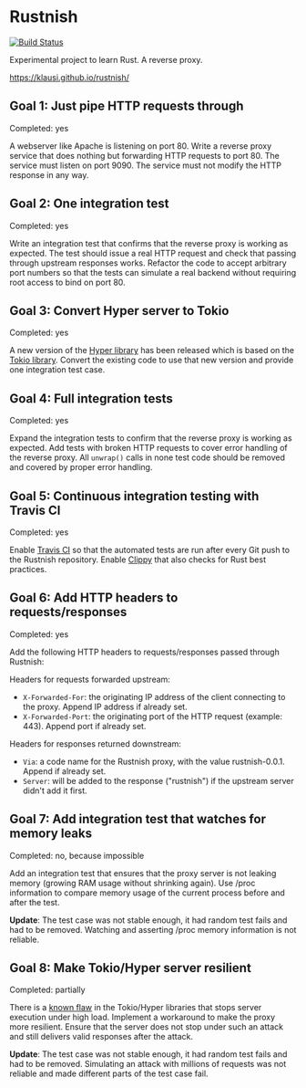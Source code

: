 # Rustnish

[![Build Status](https://travis-ci.org/klausi/rustnish.svg?branch=goal-05)](https://travis-ci.org/klausi/rustnish)

Experimental project to learn Rust. A reverse proxy.

https://klausi.github.io/rustnish/

## Goal 1: Just pipe HTTP requests through
Completed: yes

A webserver like Apache is listening on port 80. Write a reverse proxy service
that does nothing but forwarding HTTP requests to port 80. The service must
listen on port 9090. The service must not modify the HTTP response in any way.

## Goal 2: One integration test
Completed: yes

Write an integration test that confirms that the reverse proxy is working as
expected. The test should issue a real HTTP request and check that passing
through upstream responses works. Refactor the code to accept arbitrary port
numbers so that the tests can simulate a real backend without requiring root
access to bind on port 80.

## Goal 3: Convert Hyper server to Tokio
Completed: yes

A new version of the [Hyper library](https://hyper.rs/) has been released which
is based on the [Tokio library](https://tokio.rs/). Convert the existing code to
use that new version and provide one integration test case.

## Goal 4: Full integration tests
Completed: yes

Expand the integration tests to confirm that the reverse proxy is working as
expected. Add tests with broken HTTP requests to cover error handling of the
reverse proxy. All ```unwrap()``` calls in none test code should be removed and
covered by proper error handling.

## Goal 5: Continuous integration testing with Travis CI
Completed: yes

Enable [Travis CI](http://travis-ci.org/) so that the automated tests are run
after every Git push to the Rustnish repository. Enable
[Clippy](https://github.com/rust-lang-nursery/rust-clippy) that also checks for
Rust best practices.

## Goal 6: Add HTTP headers to requests/responses
Completed: yes

Add the following HTTP headers to requests/responses passed through Rustnish:

Headers for requests forwarded upstream:
* `X-Forwarded-For`: the originating IP address of the client connecting to the
  proxy. Append IP address if already set.
* `X-Forwarded-Port`: the originating port of the HTTP request (example: 443).
  Append port if already set.

Headers for responses returned downstream:
* `Via`: a code name for the Rustnish proxy, with the value rustnish-0.0.1.
  Append if already set.
* `Server`: will be added to the response ("rustnish") if the upstream server
  didn't add it first.

## Goal 7: Add integration test that watches for memory leaks
Completed: no, because impossible

Add an integration test that ensures that the proxy server is not leaking memory
(growing RAM usage without shrinking again). Use /proc information to compare
memory usage of the current process before and after the test.

**Update**: The test case was not stable enough, it had random test fails and
had to be removed. Watching and asserting /proc memory information is not
reliable.

## Goal 8: Make Tokio/Hyper server resilient
Completed: partially

There is a [known flaw](https://github.com/hyperium/hyper/issues/1358) in the
Tokio/Hyper libraries that stops server execution under high load. Implement a
workaround to make the proxy more resilient. Ensure that the server does not
stop under such an attack and still delivers valid responses after the attack.

**Update**: The test case was not stable enough, it had random test fails and
had to be removed. Simulating an attack with millions of requests was not
reliable and made different parts of the test case fail.
